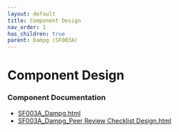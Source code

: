 ```yaml
---
layout: default
title: Component Design
nav_order: 1
has_children: true
parent: Dampg (SF003A)
---
```

# Component Design
### Component Documentation

- [SF003A_Dampg.html](Doc/SF003A_Dampg.html)
- [SF003A_Dampg_Peer Review Checklist Design.html](Doc/SF003A_Dampg_Peer%20Review%20Checklist%20Design.html)

